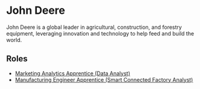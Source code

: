 # John Deere

John Deere is a global leader in agricultural, construction, and forestry equipment, leveraging innovation and technology to help feed and build the world.

## Roles

- [Marketing Analytics Apprentice (Data Analyst)](../roles/2023_07_JOHN_DEERE_MARKETING_ANALYTICS_APPRENTICE_DATA_ANALYST.md)
- [Manufacturing Engineer Apprentice (Smart Connected Factory Analyst)](../roles/2023_07_JOHN_DEERE_MANUFACTURING_ENGINEER_APPRENTICE) 

